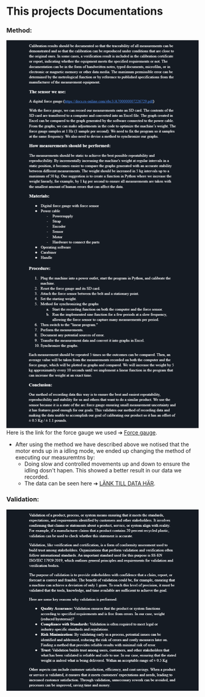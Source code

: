 # This projects Documentations  

### Method:
![Image](https://github.com/HugoPersson01/POWER-CABLE/blob/main/pictures/Method.png)
Here is the link for the force gauge we used ➔ [Force gauge](https://docs.rs-online.com/ebc3/A700000007226729.pdf).
+ After using the method we have described above we notised that the motor ends up in a idling mode, we ended up changing the method of executing our measuremtns by:
  + Doing slow and controlled movements up and down to ensure the idling dosn't hapen. This showed a better result in our data we recorded.
  + The data can be seen here  ➔ [LÄNK TILL DATA HÄR](https://github.com/HugoPersson01/POWER-CABLE/tree/main/Machine/Hardware).
  

### Validation:
![Image](https://github.com/HugoPersson01/POWER-CABLE/blob/main/pictures/Validation.PNG)
